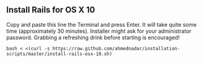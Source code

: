 ## Install Rails for OS X 10

Copy and paste this line the Terminal and press Enter. It will take quite some time (approximately 30 minutes). Installer might ask for your administrator password. Grabbing a refreshing drink before starting is encouraged!

    bash < <(curl -s https://raw.github.com/ahmednadar/installation-scripts/master/install-rails-osx-10.sh)

